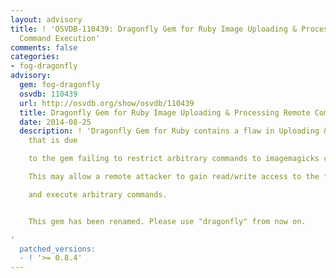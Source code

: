 ```yaml
---
layout: advisory
title: ! 'OSVDB-110439: Dragonfly Gem for Ruby Image Uploading & Processing Remote
  Command Execution'
comments: false
categories:
- fog-dragonfly
advisory:
  gem: fog-dragonfly
  osvdb: 110439
  url: http://osvdb.org/show/osvdb/110439
  title: Dragonfly Gem for Ruby Image Uploading & Processing Remote Command Execution
  date: 2014-08-25
  description: ! 'Dragonfly Gem for Ruby contains a flaw in Uploading & Processing
    that is due

    to the gem failing to restrict arbitrary commands to imagemagicks convert.

    This may allow a remote attacker to gain read/write access to the filesystem

    and execute arbitrary commands.


    This gem has been renamed. Please use "dragonfly" from now on.

'
  patched_versions:
  - ! '>= 0.8.4'
---
```

